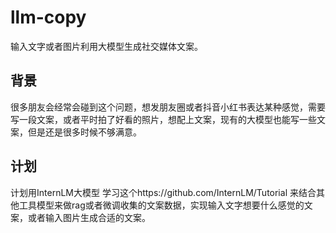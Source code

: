 # llm-copy
输入文字或者图片利用大模型生成社交媒体文案。
## 背景
很多朋友会经常会碰到这个问题，想发朋友圈或者抖音小红书表达某种感觉，需要写一段文案，或者平时拍了好看的照片，想配上文案，现有的大模型也能写一些文案，但是还是很多时候不够满意。
## 计划
计划用InternLM大模型 学习这个https://github.com/InternLM/Tutorial 来结合其他工具模型来做rag或者微调收集的文案数据，实现输入文字想要什么感觉的文案，或者输入图片生成合适的文案。

